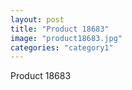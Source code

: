 ```yaml
---
layout: post
title: "Product 18683"
image: "product18683.jpg"
categories: "category1"
---
```

Product 18683
